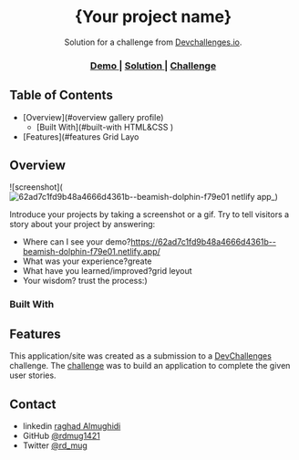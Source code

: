 <!-- Please update value in the {}  -->

<h1 align="center">{Your project name}</h1>

<div align="center">
   Solution for a challenge from  <a href="http://devchallenges.io" target="_blank">Devchallenges.io</a>.
</div>

<div align="center">
  <h3>
    <a href="https://62ad7c1fd9b48a4666d4361b--beamish-dolphin-f79e01.netlify.app/">
      Demo
    </a>
    <span> | </span>
    <a href="https://62ad7c1fd9b48a4666d4361b--beamish-dolphin-f79e01.netlify.app/">
      Solution
    </a>
    <span> | </span>
    <a href="https://62ad7c1fd9b48a4666d4361b--beamish-dolphin-f79e01.netlify.app/">
      Challenge
    </a>
  </h3>
</div>

<!-- TABLE OF CONTENTS -->

## Table of Contents

- [Overview](#overview gallery profile)
  - [Built With](#built-with HTML&CSS )
- [Features](#features Grid Layo

<!-- OVERVIEW -->

## Overview

![screenshot](![62ad7c1fd9b48a4666d4361b--beamish-dolphin-f79e01 netlify app_](https://user-images.githubusercontent.com/52867161/174427479-6096fdd3-60d1-42a8-809b-ab0744f3b29a.png))

Introduce your projects by taking a screenshot or a gif. Try to tell visitors a story about your project by answering:

- Where can I see your demo?https://62ad7c1fd9b48a4666d4361b--beamish-dolphin-f79e01.netlify.app/
- What was your experience?greate
- What have you learned/improved?grid leyout
- Your wisdom? trust  the process:)

### Built With

<!-- This section should list any major frameworks that you built your project using. Here are a few examples.-->



## Features

<!-- List the features of your application or follow the template. Don't share the figma file here :) -->

This application/site was created as a submission to a [DevChallenges](https://devchallenges.io/challenges) challenge. The [challenge](https://devchallenges.io/challenges/gcbWLxG6wdennelX7b8I) was to build an application to complete the given user stories.







## Contact

- linkedin [raghad Almughidi](https://www.linkedin.com/in/raghad-almughidi/)
- GitHub [@rdmug1421](https://github.com/rdmug1421)
- Twitter [@rd_mug](https://twitter.com/Rd_mug)
